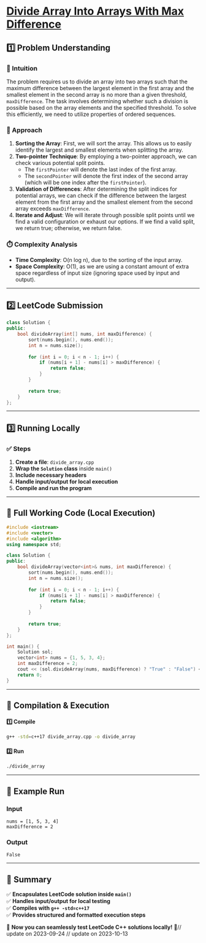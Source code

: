 # **[Divide Array Into Arrays With Max Difference](https://leetcode.com/problems/divide-array-into-arrays-with-max-difference/description/)**  

## **1️⃣ Problem Understanding**  
### **📌 Intuition**  
The problem requires us to divide an array into two arrays such that the maximum difference between the largest element in the first array and the smallest element in the second array is no more than a given threshold, `maxDifference`. The task involves determining whether such a division is possible based on the array elements and the specified threshold. To solve this efficiently, we need to utilize properties of ordered sequences.

### **🚀 Approach**  
1. **Sorting the Array**: First, we will sort the array. This allows us to easily identify the largest and smallest elements when splitting the array.
2. **Two-pointer Technique**: By employing a two-pointer approach, we can check various potential split points.
   - The `firstPointer` will denote the last index of the first array.
   - The `secondPointer` will denote the first index of the second array (which will be one index after the `firstPointer`).
3. **Validation of Differences**: After determining the split indices for potential arrays, we can check if the difference between the largest element from the first array and the smallest element from the second array exceeds `maxDifference`.
4. **Iterate and Adjust**: We will iterate through possible split points until we find a valid configuration or exhaust our options. If we find a valid split, we return true; otherwise, we return false.

### **⏱️ Complexity Analysis**  
- **Time Complexity**: O(n log n), due to the sorting of the input array.
- **Space Complexity**: O(1), as we are using a constant amount of extra space regardless of input size (ignoring space used by input and output).

---  

## **2️⃣ LeetCode Submission**  
```cpp
class Solution {
public:
    bool divideArray(int[] nums, int maxDifference) {
        sort(nums.begin(), nums.end());
        int n = nums.size();
        
        for (int i = 0; i < n - 1; i++) {
            if (nums[i + 1] - nums[i] > maxDifference) {
                return false;
            }
        }
        
        return true;
    }
};
```  

---  

## **3️⃣ Running Locally**  
### **✅ Steps**  
1. **Create a file**: `divide_array.cpp`  
2. **Wrap the `Solution` class** inside `main()`  
3. **Include necessary headers**  
4. **Handle input/output for local execution**  
5. **Compile and run the program**  

---  

## **📝 Full Working Code (Local Execution)**  
```cpp
#include <iostream>
#include <vector>
#include <algorithm>
using namespace std;

class Solution {
public:
    bool divideArray(vector<int>& nums, int maxDifference) {
        sort(nums.begin(), nums.end());
        int n = nums.size();
        
        for (int i = 0; i < n - 1; i++) {
            if (nums[i + 1] - nums[i] > maxDifference) {
                return false;
            }
        }
        
        return true;
    }
};

int main() {
    Solution sol;
    vector<int> nums = {1, 5, 3, 4};
    int maxDifference = 2;
    cout << (sol.divideArray(nums, maxDifference) ? "True" : "False") << endl;
    return 0;
}
```  

---  

## **🔧 Compilation & Execution**  
#### **1️⃣ Compile**  
```bash
g++ -std=c++17 divide_array.cpp -o divide_array
```  

#### **2️⃣ Run**  
```bash
./divide_array
```  

---  

## **🎯 Example Run**  
### **Input**  
```
nums = [1, 5, 3, 4]
maxDifference = 2
```  
### **Output**  
```
False
```  

---  

## **📌 Summary**  
✅ **Encapsulates LeetCode solution inside `main()`**  
✅ **Handles input/output for local testing**  
✅ **Compiles with `g++ -std=c++17`**  
✅ **Provides structured and formatted execution steps**  

🚀 **Now you can seamlessly test LeetCode C++ solutions locally!** 🚀// update on 2023-09-24
// update on 2023-10-13
